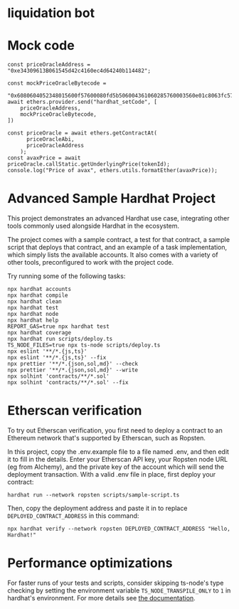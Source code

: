 # liquidation bot

# Mock code
```
const priceOracleAddress = "0xe34309613B061545d42c4160ec4d64240b114482";

const mockPriceOracleBytecode =
      "0x6080604052348015600f57600080fd5b506004361060285760003560e01c8063fc57d4df14602d575b600080fd5b605060048036036020811015604157600080fd5b50356001600160a01b03166062565b60408051918252519081900360200190f35b600073c22f01ddc8010ee05574028528614634684ec29e6001600160a01b038316141560965750671b455da60233e80060a2565b506804fc4598cedb5be8005b91905056fea265627a7a72315820c25c8c88d94234b6d7579c86a1c033cbc5229ab85b4d1727f3eaf0b6572a36c464736f6c63430005100032";
await ethers.provider.send("hardhat_setCode", [
    priceOracleAddress,
    mockPriceOracleBytecode,
])

const priceOracle = await ethers.getContractAt(
      priceOracleAbi,
      priceOracleAddress
    );
const avaxPrice = await priceOracle.callStatic.getUnderlyingPrice(tokenId);
console.log("Price of avax", ethers.utils.formatEther(avaxPrice));
```

# Advanced Sample Hardhat Project

This project demonstrates an advanced Hardhat use case, integrating other tools commonly used alongside Hardhat in the ecosystem.

The project comes with a sample contract, a test for that contract, a sample script that deploys that contract, and an example of a task implementation, which simply lists the available accounts. It also comes with a variety of other tools, preconfigured to work with the project code.

Try running some of the following tasks:

```shell
npx hardhat accounts
npx hardhat compile
npx hardhat clean
npx hardhat test
npx hardhat node
npx hardhat help
REPORT_GAS=true npx hardhat test
npx hardhat coverage
npx hardhat run scripts/deploy.ts
TS_NODE_FILES=true npx ts-node scripts/deploy.ts
npx eslint '**/*.{js,ts}'
npx eslint '**/*.{js,ts}' --fix
npx prettier '**/*.{json,sol,md}' --check
npx prettier '**/*.{json,sol,md}' --write
npx solhint 'contracts/**/*.sol'
npx solhint 'contracts/**/*.sol' --fix
```

# Etherscan verification

To try out Etherscan verification, you first need to deploy a contract to an Ethereum network that's supported by Etherscan, such as Ropsten.

In this project, copy the .env.example file to a file named .env, and then edit it to fill in the details. Enter your Etherscan API key, your Ropsten node URL (eg from Alchemy), and the private key of the account which will send the deployment transaction. With a valid .env file in place, first deploy your contract:

```shell
hardhat run --network ropsten scripts/sample-script.ts
```

Then, copy the deployment address and paste it in to replace `DEPLOYED_CONTRACT_ADDRESS` in this command:

```shell
npx hardhat verify --network ropsten DEPLOYED_CONTRACT_ADDRESS "Hello, Hardhat!"
```

# Performance optimizations

For faster runs of your tests and scripts, consider skipping ts-node's type checking by setting the environment variable `TS_NODE_TRANSPILE_ONLY` to `1` in hardhat's environment. For more details see [the documentation](https://hardhat.org/guides/typescript.html#performance-optimizations).
